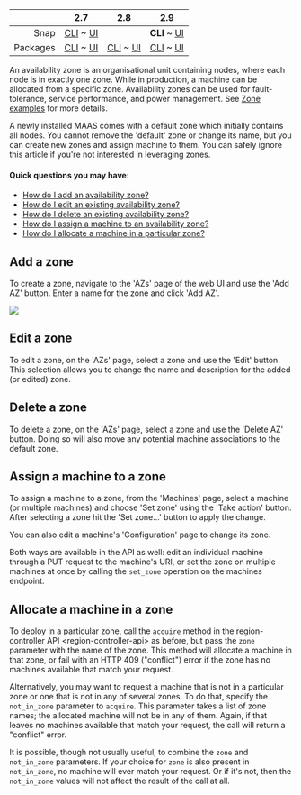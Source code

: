 <!-- deb-2-7-cli
||2.7|2.8|2.9|
|-----:|:-----:|:-----:|:-----:|
|Snap|[CLI](/t/availability-zones-snap-2-7-cli/2322) ~ [UI](/t/availability-zones-snap-2-7-ui/2323)|[CLI](/t/availability-zones-snap-2-8-cli/2324) ~ [UI](/t/availability-zones-snap-2-8-ui/2325)|[CLI](/t/availability-zones-snap-2-9-cli/2326) ~ [UI](/t/availability-zones-snap-2-9-ui/2327)|
|Packages|**CLI** ~ [UI](/t/availability-zones-deb-2-7-ui/2329)|[CLI](/t/availability-zones-deb-2-8-cli/2330) ~ [UI](/t/availability-zones-deb-2-8-ui/2331)|[CLI](/t/availability-zones-deb-2-9-cli/2332) ~ [UI](/t/availability-zones-deb-2-9-ui/2333)|
 deb-2-7-cli -->

<!-- deb-2-7-ui
||2.7|2.8|2.9|
|-----:|:-----:|:-----:|:-----:|
|Snap|[CLI](/t/availability-zones-snap-2-7-cli/2322) ~ [UI](/t/availability-zones-snap-2-7-ui/2323)|[CLI](/t/availability-zones-snap-2-8-cli/2324) ~ [UI](/t/availability-zones-snap-2-8-ui/2325)|[CLI](/t/availability-zones-snap-2-9-cli/2326) ~ [UI](/t/availability-zones-snap-2-9-ui/2327)|
|Packages|[CLI](/t/availability-zones-deb-2-7-cli/2328) ~ **UI**|[CLI](/t/availability-zones-deb-2-8-cli/2330) ~ [UI](/t/availability-zones-deb-2-8-ui/2331)|[CLI](/t/availability-zones-deb-2-9-cli/2332) ~ [UI](/t/availability-zones-deb-2-9-ui/2333)|
 deb-2-7-ui -->

<!-- deb-2-8-cli
||2.7|2.8|2.9|
|-----:|:-----:|:-----:|:-----:|
|Snap|[CLI](/t/availability-zones-snap-2-7-cli/2322) ~ [UI](/t/availability-zones-snap-2-7-ui/2323)|[CLI](/t/availability-zones-snap-2-8-cli/2324) ~ [UI](/t/availability-zones-snap-2-8-ui/2325)|[CLI](/t/availability-zones-snap-2-9-cli/2326) ~ [UI](/t/availability-zones-snap-2-9-ui/2327)|
|Packages|[CLI](/t/availability-zones-deb-2-7-cli/2328) ~ [UI](/t/availability-zones-deb-2-7-ui/2329)||**CLI** ~ [UI](/t/availability-zones-deb-2-8-ui/2331)|[CLI](/t/availability-zones-deb-2-9-cli/2332) ~ [UI](/t/availability-zones-deb-2-9-ui/2333)|
 deb-2-8-cli -->

<!-- deb-2-8-ui
||2.7|2.8|2.9|
|-----:|:-----:|:-----:|:-----:|
|Snap|[CLI](/t/availability-zones-snap-2-7-cli/2322) ~ [UI](/t/availability-zones-snap-2-7-ui/2323)|[CLI](/t/availability-zones-snap-2-8-cli/2324) ~ [UI](/t/availability-zones-snap-2-8-ui/2325)|[CLI](/t/availability-zones-snap-2-9-cli/2326) ~ [UI](/t/availability-zones-snap-2-9-ui/2327)|
|Packages|[CLI](/t/availability-zones-deb-2-7-cli/2328) ~ [UI](/t/availability-zones-deb-2-7-ui/2329)|[CLI](/t/availability-zones-deb-2-8-cli/2330) ~ **UI**|[CLI](/t/availability-zones-deb-2-9-cli/2332) ~ [UI](/t/availability-zones-deb-2-9-ui/2333)|
 deb-2-8-ui -->

<!-- deb-2-9-cli
||2.7|2.8|2.9|
|-----:|:-----:|:-----:|:-----:|
|Snap|[CLI](/t/availability-zones-snap-2-7-cli/2322) ~ [UI](/t/availability-zones-snap-2-7-ui/2323)|[CLI](/t/availability-zones-snap-2-8-cli/2324) ~ [UI](/t/availability-zones-snap-2-8-ui/2325)|[CLI](/t/availability-zones-snap-2-9-cli/2326) ~ [UI](/t/availability-zones-snap-2-9-ui/2327)|
|Packages|[CLI](/t/availability-zones-deb-2-7-cli/2328) ~ [UI](/t/availability-zones-deb-2-7-ui/2329)|[CLI](/t/availability-zones-deb-2-8-cli/2330) ~ [UI](/t/availability-zones-deb-2-8-ui/2331)||**CLI** ~ [UI](/t/availability-zones-deb-2-9-ui/2333)|
 deb-2-9-cli -->

<!-- deb-2-9-ui
||2.7|2.8|2.9|
|-----:|:-----:|:-----:|:-----:|
|Snap|[CLI](/t/availability-zones-snap-2-7-cli/2322) ~ [UI](/t/availability-zones-snap-2-7-ui/2323)|[CLI](/t/availability-zones-snap-2-8-cli/2324) ~ [UI](/t/availability-zones-snap-2-8-ui/2325)|[CLI](/t/availability-zones-snap-2-9-cli/2326) ~ [UI](/t/availability-zones-snap-2-9-ui/2327)|
|Packages|[CLI](/t/availability-zones-deb-2-7-cli/2328) ~ [UI](/t/availability-zones-deb-2-7-ui/2329)|[CLI](/t/availability-zones-deb-2-8-cli/2330) ~ [UI](/t/availability-zones-deb-2-8-ui/2331)|[CLI](/t/availability-zones-deb-2-9-cli/2332) ~ **UI**|
 deb-2-9-ui -->

<!-- snap-2-7-cli
||2.7|2.8|2.9|
|-----:|:-----:|:-----:|:-----:|
|Snap|**CLI** ~ [UI](/t/availability-zones-snap-2-7-ui/2323)|[CLI](/t/availability-zones-snap-2-8-cli/2324) ~ [UI](/t/availability-zones-snap-2-8-ui/2325)|[CLI](/t/availability-zones-snap-2-9-cli/2326) ~ [UI](/t/availability-zones-snap-2-9-ui/2327)|
|Packages|[CLI](/t/availability-zones-deb-2-7-cli/2328) ~ [UI](/t/availability-zones-deb-2-7-ui/2329)|[CLI](/t/availability-zones-deb-2-8-cli/2330) ~ [UI](/t/availability-zones-deb-2-8-ui/2331)|[CLI](/t/availability-zones-deb-2-9-cli/2332) ~ [UI](/t/availability-zones-deb-2-9-ui/2333)|
 snap-2-7-cli -->

<!-- snap-2-7-ui
||2.7|2.8|2.9|
|-----:|:-----:|:-----:|:-----:|
|Snap|[CLI](/t/availability-zones-snap-2-7-cli/2322) ~ **UI**|[CLI](/t/availability-zones-snap-2-8-cli/2324) ~ [UI](/t/availability-zones-snap-2-8-ui/2325)|[CLI](/t/availability-zones-snap-2-9-cli/2326) ~ [UI](/t/availability-zones-snap-2-9-ui/2327)|
|Packages|[CLI](/t/availability-zones-deb-2-7-cli/2328) ~ [UI](/t/availability-zones-deb-2-7-ui/2329)|[CLI](/t/availability-zones-deb-2-8-cli/2330) ~ [UI](/t/availability-zones-deb-2-8-ui/2331)|[CLI](/t/availability-zones-deb-2-9-cli/2332) ~ [UI](/t/availability-zones-deb-2-9-ui/2333)|
 snap-2-7-ui -->

||2.7|2.8|2.9|
|-----:|:-----:|:-----:|:-----:|
|Snap|[CLI](/t/availability-zones-snap-2-7-cli/2322) ~ [UI](/t/availability-zones-snap-2-7-ui/2323)||**CLI** ~ [UI](/t/availability-zones-snap-2-8-ui/2325)|[CLI](/t/availability-zones-snap-2-9-cli/2326) ~ [UI](/t/availability-zones-snap-2-9-ui/2327)|
|Packages|[CLI](/t/availability-zones-deb-2-7-cli/2328) ~ [UI](/t/availability-zones-deb-2-7-ui/2329)|[CLI](/t/availability-zones-deb-2-8-cli/2330) ~ [UI](/t/availability-zones-deb-2-8-ui/2331)|[CLI](/t/availability-zones-deb-2-9-cli/2332) ~ [UI](/t/availability-zones-deb-2-9-ui/2333)|

<!-- snap-2-8-ui
||2.7|2.8|2.9|
|-----:|:-----:|:-----:|:-----:|
|Snap|[CLI](/t/availability-zones-snap-2-7-cli/2322) ~ [UI](/t/availability-zones-snap-2-7-ui/2323)|[CLI](/t/availability-zones-snap-2-8-cli/2324) ~ **UI**|[CLI](/t/availability-zones-snap-2-9-cli/2326) ~ [UI](/t/availability-zones-snap-2-9-ui/2327)|
|Packages|[CLI](/t/availability-zones-deb-2-7-cli/2328) ~ [UI](/t/availability-zones-deb-2-7-ui/2329)|[CLI](/t/availability-zones-deb-2-8-cli/2330) ~ [UI](/t/availability-zones-deb-2-8-ui/2331)|[CLI](/t/availability-zones-deb-2-9-cli/2332) ~ [UI](/t/availability-zones-deb-2-9-ui/2333)|
 snap-2-8-ui -->

<!-- snap-2-9-cli
||2.7|2.8|2.9|
|-----:|:-----:|:-----:|:-----:|
|Snap|[CLI](/t/availability-zones-snap-2-7-cli/2322) ~ [UI](/t/availability-zones-snap-2-7-ui/2323)|[CLI](/t/availability-zones-snap-2-8-cli/2324) ~ [UI](/t/availability-zones-snap-2-8-ui/2325)||**CLI** ~ [UI](/t/availability-zones-snap-2-9-ui/2327)|
|Packages|[CLI](/t/availability-zones-deb-2-7-cli/2328) ~ [UI](/t/availability-zones-deb-2-7-ui/2329)|[CLI](/t/availability-zones-deb-2-8-cli/2330) ~ [UI](/t/availability-zones-deb-2-8-ui/2331)|[CLI](/t/availability-zones-deb-2-9-cli/2332) ~ [UI](/t/availability-zones-deb-2-9-ui/2333)|
 snap-2-9-cli -->

<!-- snap-2-9-ui
||2.7|2.8|2.9|
|-----:|:-----:|:-----:|:-----:|
|Snap|[CLI](/t/availability-zones-snap-2-7-cli/2322) ~ [UI](/t/availability-zones-snap-2-7-ui/2323)|[CLI](/t/availability-zones-snap-2-8-cli/2324) ~ [UI](/t/availability-zones-snap-2-8-ui/2325)|[CLI](/t/availability-zones-snap-2-9-cli/2326) ~ **UI**|
|Packages|[CLI](/t/availability-zones-deb-2-7-cli/2328) ~ [UI](/t/availability-zones-deb-2-7-ui/2329)|[CLI](/t/availability-zones-deb-2-8-cli/2330) ~ [UI](/t/availability-zones-deb-2-8-ui/2331)|[CLI](/t/availability-zones-deb-2-9-cli/2332) ~ [UI](/t/availability-zones-deb-2-9-ui/2333)|
 snap-2-9-ui -->

An availability zone is an organisational unit containing nodes, where each node is in exactly one zone. While in production, a machine can be allocated from a specific zone.  Availability zones can be used for fault-tolerance, service performance, and power management. See [Zone examples](/t/zone-examples/784) for more details.

A newly installed MAAS comes with a default zone which initially contains all nodes. You cannot remove the 'default' zone or change its name, but you can create new zones and assign machine to them.  You can safely ignore this article if you're not interested in leveraging zones.

#### Quick questions you may have:

* [How do I add an availability zone?](/t/availability-zones/820#heading--add-a-zone)
* [How do I edit an existing availability zone?](/t/availability-zones/820#heading--edit-a-zone)
* [How do I delete an existing availability zone?](/t/availability-zones/820#heading--delete-a-zone)
* [How do I assign a machine to an availability zone?](/t/availability-zones/820#heading--assign-a-node-to-a-zone)
* [How do I allocate a machine in a particular zone?](/t/availability-zones/820#heading--allocate-a-node-in-a-zone)

<h2 id="heading--add-a-zone">Add a zone</h2>

To create a zone, navigate to the 'AZs' page of the web UI and use the 'Add AZ' button. Enter a name for the zone and click 'Add AZ'.

<a href="https://assets.ubuntu.com/v1/f4032f39-manage-zones__2.4_add-zone.png" target = "_blank"><img src="https://assets.ubuntu.com/v1/f4032f39-manage-zones__2.4_add-zone.png"></a>

<h2 id="heading--edit-a-zone">Edit a zone</h2>

To edit a zone, on the 'AZs' page, select a zone and use the 'Edit' button. This selection allows you to change the name and description for the added (or edited) zone.

<h2 id="heading--delete-a-zone">Delete a zone</h2>

To delete a zone, on the 'AZs' page, select a zone and use the 'Delete AZ' button. Doing so will also move any potential machine associations to the default zone.

<h2 id="heading--assign-a-node-to-a-zone">Assign a machine to a zone</h2>

To assign a machine to a zone, from the 'Machines' page, select a machine (or multiple machines) and choose 'Set zone' using the 'Take action' button. After selecting a zone hit the 'Set zone...' button to apply the change.

You can also edit a machine's 'Configuration' page to change its zone.

Both ways are available in the API as well: edit an individual machine through a PUT request to the machine's URI, or set the zone on multiple machines at once by calling the `set_zone` operation on the machines endpoint.

<h2 id="heading--allocate-a-node-in-a-zone">Allocate a machine in a zone</h2>

To deploy in a particular zone, call the `acquire` method in the region-controller API &lt;region-controller-api&gt; as before, but pass the `zone` parameter with the name of the zone. This method will allocate a machine in that zone, or fail with an HTTP 409 ("conflict") error if the zone has no machines available that match your request.

Alternatively, you may want to request a machine that is not in a particular zone or one that is not in any of several zones. To do that, specify the `not_in_zone` parameter to `acquire`. This parameter takes a list of zone names; the allocated machine will not be in any of them. Again, if that leaves no machines available that match your request, the call will return a "conflict" error.

It is possible, though not usually useful, to combine the `zone` and `not_in_zone` parameters. If your choice for `zone` is also present in `not_in_zone`, no machine will ever match your request. Or if it's not, then the `not_in_zone` values will not affect the result of the call at all.

<!-- LINKS -->